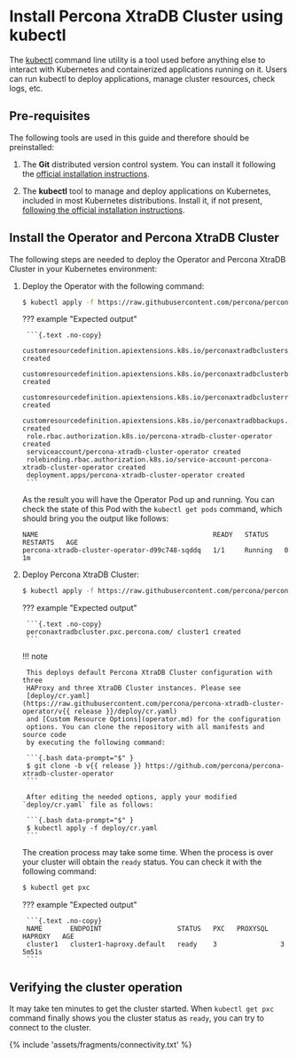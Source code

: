 # Install Percona XtraDB Cluster using kubectl

The [kubectl](https://kubernetes.io/docs/tasks/tools/) command line utility is a tool used before anything else to interact with Kubernetes and containerized applications running on it. Users can run kubectl to deploy applications, manage cluster resources, check logs, etc.

## Pre-requisites

The following tools are used in this guide and therefore should be preinstalled:

1. The **Git** distributed version control system. You can install it following the [official installation instructions](https://github.com/git-guides/install-git).

2. The **kubectl** tool to manage and deploy applications on Kubernetes, included in most Kubernetes distributions. Install it, if not present, [following the official installation instructions](https://kubernetes.io/docs/tasks/tools/install-kubectl/).

## Install the Operator and Percona XtraDB Cluster

The following steps are needed to deploy the Operator and Percona XtraDB Cluster in
your Kubernetes environment:

1. Deploy the Operator with the following command:

    ```{.bash data-prompt="$" }
    $ kubectl apply -f https://raw.githubusercontent.com/percona/percona-xtradb-cluster-operator/v{{ release }}/deploy/bundle.yaml
    ```

     ??? example "Expected output"

        ```{.text .no-copy}
        customresourcedefinition.apiextensions.k8s.io/perconaxtradbclusters.pxc.percona.com created
        customresourcedefinition.apiextensions.k8s.io/perconaxtradbclusterbackups.pxc.percona.com created
        customresourcedefinition.apiextensions.k8s.io/perconaxtradbclusterrestores.pxc.percona.com created
        customresourcedefinition.apiextensions.k8s.io/perconaxtradbbackups.pxc.percona.com created
        role.rbac.authorization.k8s.io/percona-xtradb-cluster-operator created
        serviceaccount/percona-xtradb-cluster-operator created
        rolebinding.rbac.authorization.k8s.io/service-account-percona-xtradb-cluster-operator created
        deployment.apps/percona-xtradb-cluster-operator created
        ```

    As the result you will have the Operator Pod up and running. You can check the state of this Pod with the 
    `kubectl get pods` command, which should bring you the output like follows:

    ``` {.text .no-copy}
    NAME                                            READY   STATUS    RESTARTS   AGE
    percona-xtradb-cluster-operator-d99c748-sqddq   1/1     Running   0          1m
    ```

2. Deploy Percona XtraDB Cluster:

    ```{.bash data-prompt="$" }
    $ kubectl apply -f https://raw.githubusercontent.com/percona/percona-xtradb-cluster-operator/v{{ release }}/deploy/cr.yaml
    ```

    ??? example "Expected output"

        ```{.text .no-copy}
        perconaxtradbcluster.pxc.percona.com/ cluster1 created
        ```

    !!! note

        This deploys default Percona XtraDB Cluster configuration with three
        HAProxy and three XtraDB Cluster instances. Please see
        [deploy/cr.yaml](https://raw.githubusercontent.com/percona/percona-xtradb-cluster-operator/v{{ release }}/deploy/cr.yaml)
        and [Custom Resource Options](operator.md) for the configuration
        options. You can clone the repository with all manifests and source code
        by executing the following command:

        ```{.bash data-prompt="$" }
        $ git clone -b v{{ release }} https://github.com/percona/percona-xtradb-cluster-operator
        ```

        After editing the needed options, apply your modified `deploy/cr.yaml` file as follows:

        ```{.bash data-prompt="$" }
        $ kubectl apply -f deploy/cr.yaml
        ```

    The creation process may take some time. When the process is over your
    cluster will obtain the `ready` status. You can check it with the following
    command:

    ```{.bash data-prompt="$" }
    $ kubectl get pxc
    ```

    ??? example "Expected output"

        ```{.text .no-copy}
        NAME       ENDPOINT                   STATUS   PXC   PROXYSQL   HAPROXY   AGE
        cluster1   cluster1-haproxy.default   ready    3                3         5m51s
        ```

## Verifying the cluster operation

It may take ten minutes to get the cluster started. When `kubectl get pxc`
command finally shows you the cluster status as `ready`, you can try to connect
to the cluster.

{% include 'assets/fragments/connectivity.txt' %}

